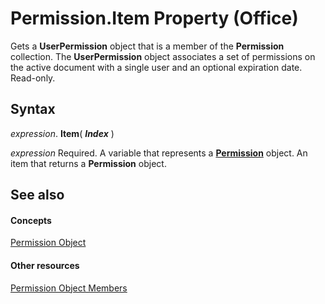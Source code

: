 
# Permission.Item Property (Office)

Gets a  **UserPermission** object that is a member of the **Permission** collection. The **UserPermission** object associates a set of permissions on the active document with a single user and an optional expiration date. Read-only.


## Syntax

 _expression_. **Item**( **_Index_** )

 _expression_ Required. A variable that represents a **[Permission](4bdf7058-d4ba-0bd4-c5cd-141d67245ced.md)** object. An item that returns a **Permission** object.


## See also


#### Concepts


[Permission Object](4bdf7058-d4ba-0bd4-c5cd-141d67245ced.md)
#### Other resources


[Permission Object Members](75614d24-cd47-ef9b-aba5-112206daa358.md)
